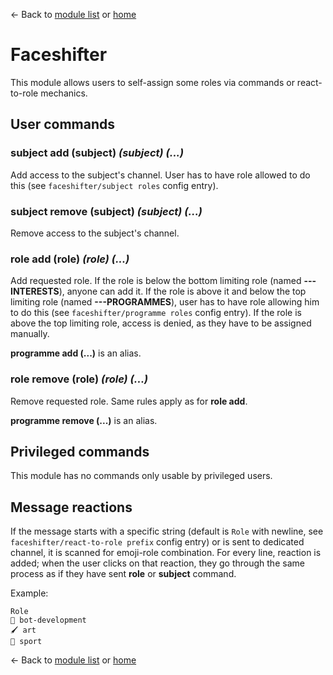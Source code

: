 ← Back to [module list](index.md) or [home](../index.md)

# Faceshifter

This module allows users to self-assign some roles via commands or react-to-role mechanics.

## User commands

### subject add (subject) _(subject) (...)_

Add access to the subject's channel. User has to have role allowed to do this (see `faceshifter/subject roles` config entry).

### subject remove (subject) _(subject) (...)_

Remove access to the subject's channel.

### role add (role) _(role) (...)_

Add requested role. If the role is below the bottom limiting role (named **---INTERESTS**), anyone can add it. If the role is above it and below the top limiting role (named **---PROGRAMMES**), user has to have role allowing him to do this (see `faceshifter/programme roles` config entry). If the role is above the top limiting role, access is denied, as they have to be assigned manually.

**programme add (...)** is an alias.

### role remove (role) _(role) (...)_

Remove requested role. Same rules apply as for **role add**.

**programme remove (...)** is an alias.

## Privileged commands

This module has no commands only usable by privileged users.

## Message reactions

If the message starts with a specific string (default is `Role` with newline, see `faceshifter/react-to-role prefix` config entry) or is sent to dedicated channel, it is scanned for emoji-role combination. For every line, reaction is added; when the user clicks on that reaction, they go through the same process as if they have sent **role** or **subject** command.

Example:

```
Role
🤖 bot-development
🖌️ art
🚴 sport
```


← Back to [module list](index.md) or [home](../index.md)
